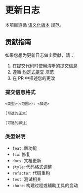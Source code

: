 # 更新日志

本项目遵循 [语义化版本](https://semver.org/lang/zh-CN/) 规范。

## 贡献指南

如果您想为更新日志做出贡献，请：

1. 在提交代码时使用清晰的提交信息
2. 遵循 [约定式提交](https://www.conventionalcommits.org/) 规范
3. 在 PR 中描述您的更改

### 提交信息格式

```
<类型>(<范围>): <描述>

[可选的正文]

[可选的脚注]
```

### 类型说明

- `feat`: 新功能
- `fix`: 修复
- `docs`: 文档更新
- `style`: 代码格式调整
- `refactor`: 代码重构
- `test`: 测试相关
- `chore`: 构建过程或辅助工具的变动
